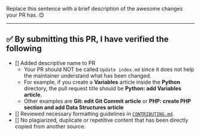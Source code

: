 Replace this sentence with a brief description of the awesome changes your PR has. 😊

---

<!-- Thank you for contributing to the `guides` repo, it is much appreciated! 😊 -->

<!-- Before creating a PR, please make sure to verify the following. -->

## ✅️ By submitting this PR, I have verified the following

- [] Added descriptive name to PR
  - Your PR should NOT be called `Update index.md` since it does not help the maintainer understand what has been changed.
  - For example, if you create a **Variables** article inside the **Python** directory, the pull request title should be **Python: add Variables article**.
  - Other examples are **Git: edit Git Commit article** or **PHP: create PHP section and add Data Structures article**
- [] Reviewed necessary formatting guidelines in [`CONTRIBUTING.md`](https://github.com/freeCodeCamp/guides/.github/CONTRIBUTING.md).
- [] No plagiarized, duplicate or repetitive  content that has been directly copied from another source.